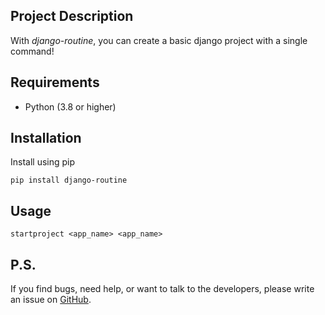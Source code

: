 ## Project Description

With *django-routine*, you can create a basic django project with a single command!

## Requirements

* Python (3.8 or higher)

## Installation
Install using pip

`pip install django-routine`

## Usage

`startproject <app_name> <app_name>`

## P.S.

If you find bugs, need help, or want to talk to the developers, please write an issue on [GitHub](https://github.com/DCDie/azure-transcribe/issues).
